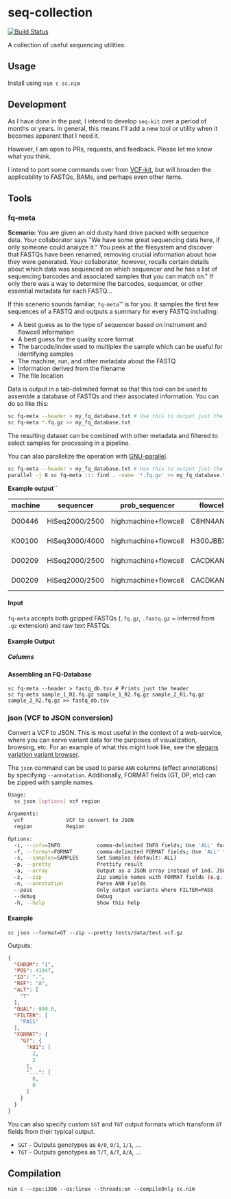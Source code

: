 # seq-collection

[![Build Status](https://travis-ci.org/danielecook/seq-collection.svg?branch=development)](https://travis-ci.org/danielecook/seq-collection)

A collection of useful sequencing utilities.

## Usage

Install using `nim c sc.nim`

## Development

As I have done in the past, I intend to develop `seq-kit` over a period of months or years. In general, this means I'll add a new tool or utility when it becomes apparent that I need it.

However, I am open to PRs, requests, and feedback. Please let me know what you think.

I intend to port some commands over from [VCF-kit](https://github.com/AndersenLab/VCF-kit), but will broaden the applicability to FASTQs, BAMs, and perhaps even other items.
 
## Tools

### fq-meta

__Scenario:__ You are given an old dusty hard drive packed with sequence data. Your collaborator says "We have some great sequencing data here, if only someone could analyze it." You peek at the filesystem and discover that FASTQs have been renamed, removing crucial information about how they were generated. Your collaborator, however, recalls certain details about which data was sequenced on which sequencer and he has a list of sequencing barcodes and associated samples that you can match on." If only there was a way to determine the barcodes, sequencer, or other essential metadata for each FASTQ...

If this scenerio sounds familiar, `fq-meta`™ is for you. It samples the first few sequences of a FASTQ and outputs a summary for every FASTQ including:

* A best guess as to the type of sequencer based on instrument and flowcell information
* A best guess for the quality score format
* The barcode/index used to multiplex the sample which can be useful for identifying samples
* The machine, run, and other metadata about the FASTQ
* Information derived from the filename
* The file location

Data is output in a tab-delimited format so that this tool can be used to assemble a database of FASTQs and their associated information. You can do so like this:

```bash
sc fq-meta --header > my_fq_database.txt # Use this to output just the variable names
sc fq-meta *.fq.gz >> my_fq_database.txt
```

The resulting dataset can be combined with other metadata and filtered to select samples for processing in a pipeline.

You can also parallelize the operation with [GNU-parallel](https://www.gnu.org/software/parallel/).

```bash
sc fq-meta --header > my_fq_database.txt # Use this to output just the variable names
parallel -j 8 sc fq-meta ::: find . -name '*.fq.gz' >> my_fq_database.txt
```

__Example output__``

| machine | sequencer      | prob_sequencer        | flowcell  | flowcell_description              | run | lane | sequence_id | index1   | index2 | qual_format          | qual_phred | qual_multiple | min_qual | max_qual | n_lines | basename              | absolute_path |
|---------|----------------|-----------------------|-----------|-----------------------------------|-----|------|-------------|----------|--------|----------------------|------------|---------------|----------|----------|---------|-----------------------|---------------|
| D00446  | HiSeq2000/2500 | high:machine+flowcell | C8HN4ANXX | High Output (8-lane) v4 flow cell | 1   | 8    |             | GCTCGGTA |        | Sanger;Illumina 1.8+ | Phred+33   | TRUE          | 14       | 14       | 1       | illumina_2000_2500.fq | …             |
| K00100  | HiSeq3000/4000 | high:machine+flowcell | H300JBBXX | (8-lane) v1 flow cell             | 33  | 6    |             | GCCAAT   |        | Sanger;Illumina 1.8+ | Phred+33   | TRUE          | 14       | 14       | 1       | illumina_3000_4000.fq | …             |
| D00209  | HiSeq2000/2500 | high:machine+flowcell | CACDKANXX | High Output (8-lane) v4 flow cell | 258 | 6    |             | CGCAGTT  |        | Sanger;Illumina 1.8+ | Phred+33   | TRUE          | 0        | 37       | 1       | illumina_6.fq         | …             |
| D00209  | HiSeq2000/2500 | high:machine+flowcell | CACDKANXX | High Output (8-lane) v4 flow cell | 258 | 6    |             | GAGCAAG  |        | Sanger;Illumina 1.8+ | Phred+33   | TRUE          | 0        | 37       | 1       | illumina_7.fq         | …             |

#### Input

`fq-meta` accepts both gzipped FASTQs (`.fq.gz`, `.fastq.gz` ~ inferred from `.gz` extension) and raw text FASTQs.

#### Example Output

##### Columns


#### Assembling an FQ-Database

```
sc fq-meta --header > fastq_db.tsv # Prints just the header
sc fq-meta sample_1_R1.fq.gz sample_1_R2.fq.gz sample_2_R1.fq.gz sample_2_R2.fq.gz >> fastq_db.tsv
```

### json (VCF to JSON conversion)

Convert a VCF to JSON. This is most useful in the context of a web-service, where you can serve variant data for the purposes of visualization, browsing, etc. For an example of what this might look like, see the [elegans variation variant browser](https://elegansvariation.org/data/browser/).

The `json` command can be used to parse `ANN` columns (effect annotations) by specifying `--annotation`. Additionally, FORMAT fields (GT, DP, etc) can be zipped with sample names.

```bash
Usage:
  sc json [options] vcf region

Arguments:
  vcf              VCF to convert to JSON
  region           Region

Options:
  -i, --info=INFO            comma-delimited INFO fields; Use 'ALL' for everything
  -f, --format=FORMAT        comma-delimited FORMAT fields; Use 'ALL' for everything
  -s, --samples=SAMPLES      Set Samples (default: ALL)
  -p, --pretty               Prettify result
  -a, --array                Output as a JSON array instead of ind. JSON lines
  -z, --zip                  Zip sample names with FORMAT fields (e.g. {'sample1': 25, 'sample2': 34})
  -n, --annotation           Parse ANN Fields
  --pass                     Only output variants where FILTER=PASS
  --debug                    Debug
  -h, --help                 Show this help
```

#### Example

```
sc json --format=GT --zip --pretty tests/data/test.vcf.gz
```

Outputs:

```json
{
  "CHROM": "I",
  "POS": 41947,
  "ID": ".",
  "REF": "A",
  "ALT": [
    "T"
  ],
  "QUAL": 999.0,
  "FILTER": [
    "PASS"
  ],
  "FORMAT": {
    "GT": {
      "AB1": [
        2,
        2
      ],
      "...": [
        0,
        0
      ]
    }
  }
}
```

You can also specify custom `SGT` and `TGT` output formats which transform `GT` fields from their
typical output.

* `SGT` - Outputs genotypes as `0/0`, `0/1`, `1/1`, ...
* `TGT` - Outputs genotypes as `T/T`, `A/T`, `A/A`, ...

## Compilation

```
nim c --cpu:i386 --os:linux --threads:on --compileOnly sc.nim
```
